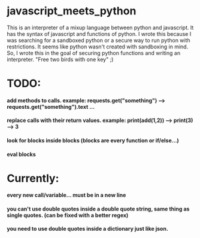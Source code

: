 # javascript_meets_python

This is an interpreter of a mixup language between python and javascript. It has the syntax of javascript and functions of python.
I wrote this because I was searching for a sandboxed python or a secure way to run python with restrictions. It seems like python wasn't created with sandboxing in mind. So, I wrote this in the goal of securing python functions and writing an interpreter. "Free two birds with one key" ;)

# TODO:

#### add methods to calls. example: requests.get("something") --> requests.get("something").text ...
#### replace calls with their return values. example: print(add(1,2)) --> print(3) --> 3
#### look for blocks inside blocks (blocks are every function or if/else...)
#### eval blocks

# Currently:

#### every new call/variable... must be in a new line
#### you can't use double quotes inside a double quote string, same thing as single quotes. (can be fixed with a better regex)
#### you need to use double quotes inside a dictionary just like json.
